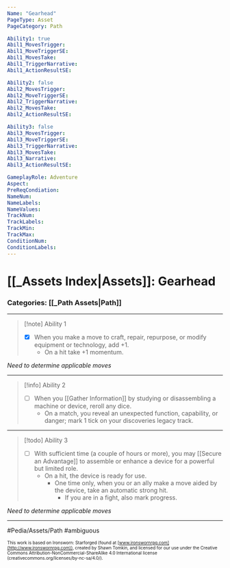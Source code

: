 ```yaml
---
Name: "Gearhead"
PageType: Asset
PageCategory: Path

Ability1: true
Abil1_MovesTrigger:
Abil1_MoveTriggerSE:
Abil1_MovesTake:
Abil1_TriggerNarrative:
Abil1_ActionResultSE:

Ability2: false
Abil2_MovesTrigger:
Abil2_MoveTriggerSE:
Abil2_TriggerNarrative:
Abil2_MovesTake:
Abil2_ActionResultSE:

Ability3: false
Abil3_MovesTrigger:
Abil3_MoveTriggerSE:
Abil3_TriggerNarrative:
Abil3_MovesTake:
Abil3_Narrative:
Abil3_ActionResultSE:

GameplayRole: Adventure
Aspect:
PreReqCondiation: 
NameNum:
NameLabels:
NameValues:
TrackNum:
TrackLabels:
TrackMin:
TrackMax:
ConditionNum:
ConditionLabels:
---
```

# [[_Assets Index|Assets]]: Gearhead
### Categories: [[_Path Assets|Path]]
___
> [!note] Ability 1
> - [x] When you make a move to craft, repair, repurpose, or modify equipment or technology, add +1.
> 	- On a hit take +1 momentum.

*Need to determine applicable moves*
___
> [!info] Ability 2
> - [ ] When you [[Gather Information]] by studying or disassembling a machine or device, reroll any dice. 
> 	- On a match, you reveal an unexpected function, capability, or danger; mark 1 tick on your discoveries legacy track.
___
> [!todo] Ability 3
> - [ ] With sufficient time (a couple of hours or more), you may [[Secure an Advantage]] to assemble or enhance a device for a powerful but limited role. 
> 	- On a hit, the device is ready for use. 
> 		- One time only, when you or an ally make a move aided by the device, take an automatic strong hit. 
> 			- If you are in a fight, also mark progress.

*Need to determine applicable moves*
___

#Pedia/Assets/Path 
#ambiguous 

<font size=-2>This work is based on Ironsworn: Starforged (found at [www.ironswornrpg.com](http://www.ironswornrpg.com)), created by Shawn Tomkin, and licensed for our use under the Creative Commons Attribution-NonCommercial-ShareAlike 4.0 International license  (creativecommons.org/licenses/by-nc-sa/4.0/).</font>